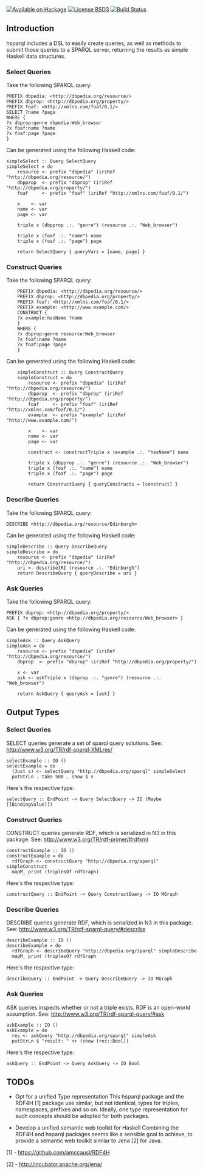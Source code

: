 
[![Available on Hackage][badge-hackage]][hackage]
[![License BSD3][badge-license]][license]
[![Build Status][badge-travis]][travis]

[badge-travis]: https://travis-ci.org/robstewart57/hsparql.png?branch=master
[travis]: https://travis-ci.org/robstewart57/hsparql
[badge-hackage]: https://img.shields.io/hackage/v/hsparql.svg
[hackage]: http://hackage.haskell.org/package/hsparql
[badge-license]: https://img.shields.io/badge/license-BSD3-green.svg?dummy
[license]: https://github.com/robstewart57/hsparql/blob/master/LICENSE

## Introduction

hsparql includes a DSL to easily create queries, as well as methods to
submit those queries to a SPARQL server, returning the results as
simple Haskell data structures.

### Select Queries

Take the following SPARQL query:

    PREFIX dbpedia: <http://dbpedia.org/resource/>
    PREFIX dbprop: <http://dbpedia.org/property/>
    PREFIX foaf: <http://xmlns.com/foaf/0.1/>
    SELECT ?name ?page
    WHERE {
    ?x dbprop:genre dbpedia:Web_browser
    ?x foaf:name ?name
    ?x foaf:page ?page
    }



Can be generated using the following Haskell code:

    simpleSelect :: Query SelectQuery
    simpleSelect = do
        resource <- prefix "dbpedia" (iriRef "http://dbpedia.org/resource/")
        dbpprop  <- prefix "dbprop" (iriRef "http://dbpedia.org/property/")
        foaf     <- prefix "foaf" (iriRef "http://xmlns.com/foaf/0.1/")

        x    <- var
        name <- var
        page <- var

        triple x (dbpprop .:. "genre") (resource .:. "Web_browser")

        triple x (foaf .:. "name") name
        triple x (foaf .:. "page") page

        return SelectQuery { queryVars = [name, page] }


### Construct Queries

Take the following SPARQL query:

        PREFIX dbpedia: <http://dbpedia.org/resource/>
        PREFIX dbprop: <http://dbpedia.org/property/>
        PREFIX foaf: <http://xmlns.com/foaf/0.1/>
        PREFIX example: <http://www.example.com/>
        CONSTRUCT {
        ?x example:hasName ?name
        }
        WHERE {
        ?x dbprop:genre resource:Web_browser
        ?x foaf:name ?name
        ?x foaf:page ?page
        }

Can be generated using the following Haskell code:

        simpleConstruct :: Query ConstructQuery
        simpleConstruct = do
            resource <- prefix "dbpedia" (iriRef "http://dbpedia.org/resource/")
            dbpprop  <- prefix "dbprop" (iriRef "http://dbpedia.org/property/")
            foaf     <- prefix "foaf" (iriRef "http://xmlns.com/foaf/0.1/")
            example  <- prefix "example" (iriRef "http://www.example.com/")

            x    <- var
            name <- var
            page <- var

            construct <- constructTriple x (example .:. "hasName") name

            triple x (dbpprop .:. "genre") (resource .:. "Web_browser")
            triple x (foaf .:. "name") name
            triple x (foaf .:. "page") page

            return ConstructQuery { queryConstructs = [construct] }


### Describe Queries

Take the following SPARQL query:

    DESCRIBE <http://dbpedia.org/resource/Edinburgh>

Can be generated using the following Haskell code:

    simpleDescribe :: Query DescribeQuery
    simpleDescribe = do
        resource <- prefix "dbpedia" (iriRef "http://dbpedia.org/resource/")
        uri <- describeIRI (resource .:. "Edinburgh")
        return DescribeQuery { queryDescribe = uri }

### Ask Queries

Take the following SPARQL query:

    PREFIX dbprop: <http://dbpedia.org/property/>
    ASK { ?x dbprop:genre <http://dbpedia.org/resource/Web_browser> }

Can be generated using the following Haskell code:

    simpleAsk :: Query AskQuery
    simpleAsk = do
        resource <- prefix "dbpedia" (iriRef "http://dbpedia.org/resource/")
        dbprop  <- prefix "dbprop" (iriRef "http://dbpedia.org/property/")

        x <- var
        ask <- askTriple x (dbprop .:. "genre") (resource .:. "Web_browser")

        return AskQuery { queryAsk = [ask] }

## Output Types

### Select Queries

SELECT queries generate a set of sparql query solutions. See:
http://www.w3.org/TR/rdf-sparql-XMLres/

    selectExample :: IO ()
    selectExample = do
      (Just s) <- selectQuery "http://dbpedia.org/sparql" simpleSelect
      putStrLn . take 500 . show $ s


Here's the respective type:

    selectQuery :: EndPoint -> Query SelectQuery -> IO (Maybe [[BindingValue]])


### Construct Queries

CONSTRUCT queries generate RDF, which is serialized in N3 in this
package. See:
http://www.w3.org/TR/rdf-primer/#rdfxml

    constructExample :: IO ()
    constructExample = do
      rdfGraph <- constructQuery "http://dbpedia.org/sparql" simpleConstruct
      mapM_ print (triplesOf rdfGraph)

Here's the respective type:

    constructQuery :: EndPoint -> Query ConstructQuery -> IO MGraph

### Describe Queries

DESCRIBE queries generate RDF, which is serialized in N3 in this
package. See:
http://www.w3.org/TR/rdf-sparql-query/#describe

    describeExample :: IO ()
    describeExample = do
      rdfGraph <- describeQuery "http://dbpedia.org/sparql" simpleDescribe
      mapM_ print (triplesOf rdfGraph

Here's the respective type:

    describeQuery :: EndPoint -> Query DescribeQuery -> IO MGraph

### Ask Queries

ASK queries inspects whether or not a triple exists. RDF is an
open-world assumption. See:
http://www.w3.org/TR/rdf-sparql-query/#ask

    askExample :: IO ()
    askExample = do
      res <- askQuery "http://dbpedia.org/sparql" simpleAsk
      putStrLn $ "result: " ++ (show (res::Bool))

Here's the respective type:

    askQuery :: EndPoint -> Query AskQuery -> IO Bool


## TODOs

- Opt for a unified Type representation
This hsparql package and the RDF4H [1] package use similar, but not
identical, types for triples, namespaces, prefixes and so on. Ideally,
one type representation for such concepts should be adopted for both packages.

- Develop a unified semantic web toolkit for Haskell
Combining the RDF4H and hsparql packages seems like a sensible goal to
achieve, to provide a semantic web toolkit similar to Jena [2] for Java.


[1] - https://github.com/amccausl/RDF4H

[2] - http://incubator.apache.org/jena/
